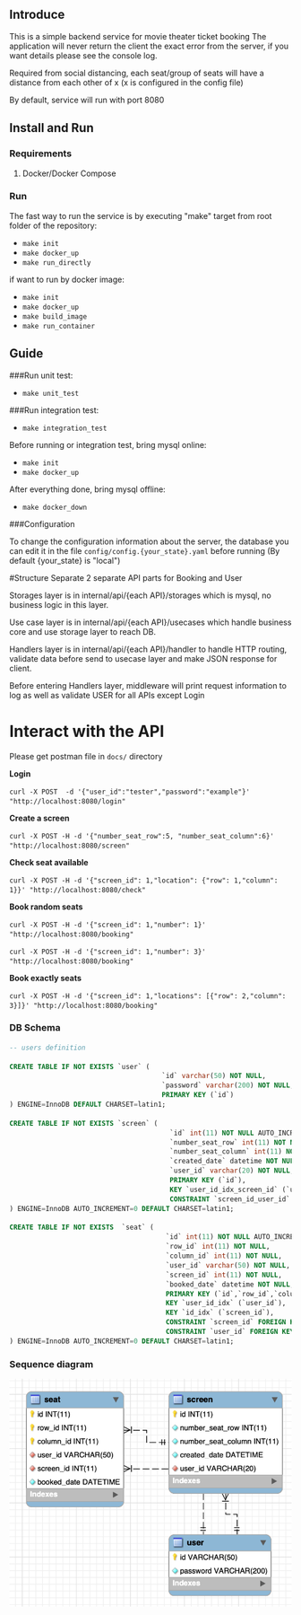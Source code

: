 ## Introduce
This is a simple backend service for movie theater ticket booking
The application will never return the client the exact error from the server, if you want details please see the console log.

Required from social distancing, each seat/group of seats will have a distance from each other of x (x is configured in the config file)

By default, service will run with port 8080

## Install and Run
### Requirements
1. Docker/Docker Compose

### Run
The fast way to run the service is by executing "make" target from root folder of the repository:
- `make init`
- `make docker_up`
- `make run_directly`

if want to run by docker image:
- `make init`
- `make docker_up`
- `make build_image`
- `make run_container`

## Guide

###Run unit test:
- `make unit_test`

###Run integration test:
- `make integration_test`

Before running or integration test, bring mysql online:
- `make init`
- `make docker_up`

After everything done, bring mysql offline:

- `make docker_down`

###Configuration

To change the configuration information about the server, the database you can edit it in the file `config/config.{your_state}.yaml` before running
(By default {your_state} is "local")

#Structure
Separate 2 separate API parts for Booking and User

Storages layer is in internal/api/{each API}/storages which is mysql, no business logic in this layer.

Use case layer is in internal/api/{each API}/usecases which handle business core and use storage layer to reach DB.

Handlers layer is in internal/api/{each API}/handler to handle HTTP routing, validate data before send to usecase layer and make JSON response for client.

Before entering Handlers layer, middleware will print request information to log as well as validate USER for all APIs except Login

# Interact with the API

Please get postman file in `docs/` directory

__Login__

```curl -X POST  -d '{"user_id":"tester","password":"example"}' "http://localhost:8080/login"```

__Create a screen__

```curl -X POST -H -d '{"number_seat_row":5, "number_seat_column":6}' "http://localhost:8080/screen"```

__Check seat available__

```curl -X POST -H -d '{"screen_id": 1,"location": {"row": 1,"column": 1}}' "http://localhost:8080/check"```

__Book random seats__

```curl -X POST -H -d '{"screen_id": 1,"number": 1}' "http://localhost:8080/booking"```

```curl -X POST -H -d '{"screen_id": 1,"number": 3}' "http://localhost:8080/booking"```

__Book exactly seats__

```curl -X POST -H -d '{"screen_id": 1,"locations": [{"row": 2,"column": 3}]}' "http://localhost:8080/booking"```


### DB Schema
```sql
-- users definition

CREATE TABLE IF NOT EXISTS `user` (
                                      `id` varchar(50) NOT NULL,
                                      `password` varchar(200) NOT NULL,
                                      PRIMARY KEY (`id`)
) ENGINE=InnoDB DEFAULT CHARSET=latin1;

CREATE TABLE IF NOT EXISTS `screen` (
                                        `id` int(11) NOT NULL AUTO_INCREMENT,
                                        `number_seat_row` int(11) NOT NULL,
                                        `number_seat_column` int(11) NOT NULL,
                                        `created_date` datetime NOT NULL,
                                        `user_id` varchar(20) NOT NULL,
                                        PRIMARY KEY (`id`),
                                        KEY `user_id_idx_screen_id` (`user_id`),
                                        CONSTRAINT `screen_id_user_id` FOREIGN KEY (`user_id`) REFERENCES `user` (`id`) ON DELETE NO ACTION ON UPDATE NO ACTION
) ENGINE=InnoDB AUTO_INCREMENT=0 DEFAULT CHARSET=latin1;

CREATE TABLE IF NOT EXISTS  `seat` (
                                       `id` int(11) NOT NULL AUTO_INCREMENT,
                                       `row_id` int(11) NOT NULL,
                                       `column_id` int(11) NOT NULL,
                                       `user_id` varchar(50) NOT NULL,
                                       `screen_id` int(11) NOT NULL,
                                       `booked_date` datetime NOT NULL,
                                       PRIMARY KEY (`id`,`row_id`,`column_id`),
                                       KEY `user_id_idx` (`user_id`),
                                       KEY `id_idx` (`screen_id`),
                                       CONSTRAINT `screen_id` FOREIGN KEY (`screen_id`) REFERENCES `screen` (`id`) ON DELETE NO ACTION ON UPDATE NO ACTION,
                                       CONSTRAINT `user_id` FOREIGN KEY (`user_id`) REFERENCES `user` (`id`) ON DELETE NO ACTION ON UPDATE NO ACTION
) ENGINE=InnoDB AUTO_INCREMENT=0 DEFAULT CHARSET=latin1;
```

### Sequence diagram
![auth and create bookings request](https://raw.githubusercontent.com/vanxuanty95/tiki/master/docs/sequence.png)
